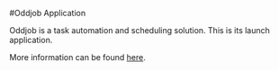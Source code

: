 #Oddjob Application

Oddjob is a task automation and scheduling solution. This is its launch 
application.

More information can be found [here](http://rgordon.co.uk/oddjob).

